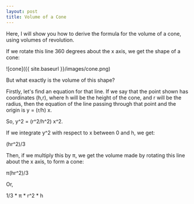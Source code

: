 ```yaml
---
layout: post
title: Volume of a Cone
---
```

Here, I will show you how to derive the formula for the volume of a cone, using volumes of revolution.

If we rotate this line 360 degrees about the x axis, we get the shape of a cone:

![cone]({{ site.baseurl }}/images/cone.png)

But what exactly is the volume of this shape?

Firstly, let's find an equation for that line. If we say that the point shown has coordinates (h,r), where h will be the height of the cone, and r will be the radius, then the equation of the line passing through that point and the origin is y = (r/h) x.

So, y^2 = (r^2/h^2) x^2.

If we integrate y^2 with respect to x between 0 and h, we get:

(hr^2)/3

Then, if we multiply this by π, we get the volume made by rotating this line about the x axis, to form a cone:

π(hr^2)/3

Or,

1/3 * π * r^2 * h
